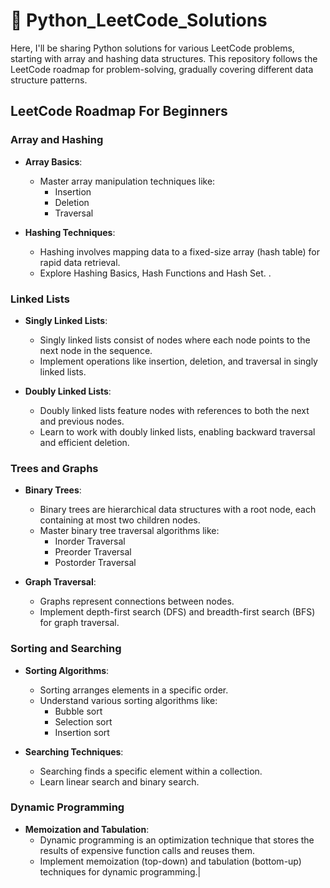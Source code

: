 # 🚀 Python_LeetCode_Solutions

Here, I'll be sharing Python solutions for various LeetCode problems, starting with array and hashing data structures. This repository follows the LeetCode roadmap for problem-solving, gradually covering different data structure patterns.


## LeetCode Roadmap For Beginners 

### Array and Hashing

- **Array Basics**:
     - Master array manipulation techniques like:
       -  Insertion
       -  Deletion
       -  Traversal
  
- **Hashing Techniques**:
    - Hashing involves mapping data to a fixed-size array (hash table) for rapid data retrieval.
    - Explore Hashing Basics, Hash Functions and Hash Set.
  .

### Linked Lists

- **Singly Linked Lists**:
   -  Singly linked lists consist of nodes where each node points to the next node in the sequence.
   -   Implement operations like insertion, deletion, and traversal in singly linked lists.
  
- **Doubly Linked Lists**:
    -    Doubly linked lists feature nodes with references to both the next and previous nodes.
    -    Learn to work with doubly linked lists, enabling backward traversal and efficient deletion.

### Trees and Graphs

- **Binary Trees**:
   - Binary trees are hierarchical data structures with a root node, each containing at most two children nodes.
   -  Master binary tree traversal algorithms like:
        -   Inorder Traversal
        -   Preorder Traversal
        -   Postorder Traversal
  
- **Graph Traversal**:
   -  Graphs represent connections between nodes.
   -  Implement depth-first search (DFS) and breadth-first search (BFS) for graph traversal.

### Sorting and Searching

- **Sorting Algorithms**:
  -   Sorting arranges elements in a specific order.
  -   Understand various sorting algorithms like:
       -   Bubble sort
       -   Selection sort
       -   Insertion sort
  
- **Searching Techniques**:
  -  Searching finds a specific element within a collection.
  -  Learn linear search and binary search.

### Dynamic Programming

- **Memoization and Tabulation**:
  -  Dynamic programming is an optimization technique that stores the results of expensive function calls and reuses them.
  -  Implement memoization (top-down) and tabulation (bottom-up) techniques for dynamic programming.|

